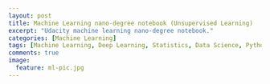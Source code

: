 ```yaml
---
layout: post
title: Machine Learning nano-degree notebook (Unsupervised Learning)
excerpt: "Udacity machine learning nano-degree notebook."
categories: [Machine Learning]
tags: [Machine Learning, Deep Learning, Statistics, Data Science, Python]
comments: true
image:
  feature: ml-pic.jpg
---
```

